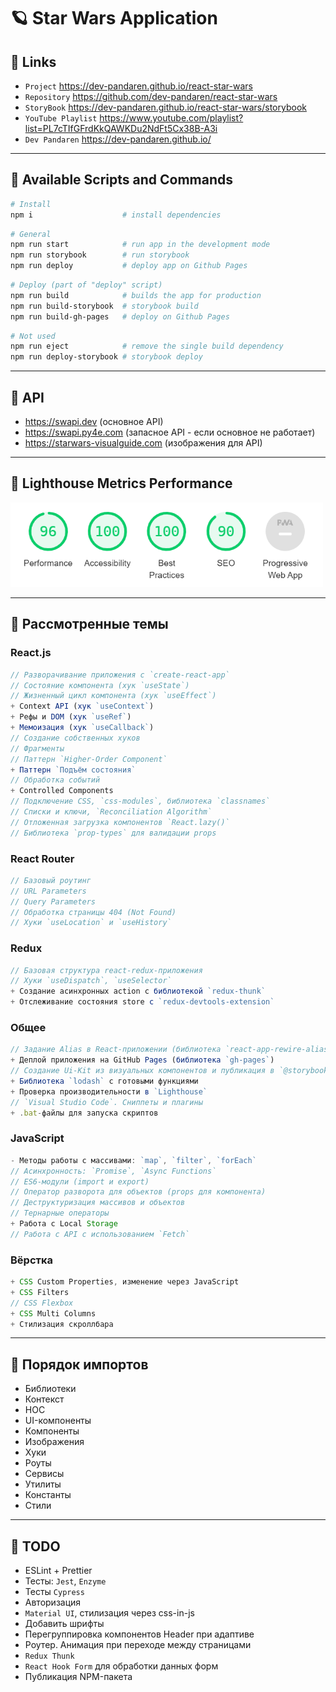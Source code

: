 # 🪐 Star Wars Application

## 🐧 Links
- `Project` https://dev-pandaren.github.io/react-star-wars
- `Repository` https://github.com/dev-pandaren/react-star-wars
- `StoryBook` https://dev-pandaren.github.io/react-star-wars/storybook
- `YouTube Playlist` https://www.youtube.com/playlist?list=PL7cTIfGFrdKkQAWKDu2NdFt5Cx38B-A3i
- `Dev Pandaren` https://dev-pandaren.github.io/

---

## 🐶 Available Scripts and Commands

```bash
# Install
npm i                    # install dependencies
```

```bash
# General
npm run start            # run app in the development mode
npm run storybook        # run storybook
npm run deploy           # deploy app on Github Pages
```

```bash
# Deploy (part of "deploy" script)
npm run build            # builds the app for production
npm run build-storybook  # storybook build
npm run build-gh-pages   # deploy on Github Pages
```

```bash
# Not used
npm run eject            # remove the single build dependency
npm run deploy-storybook # storybook deploy
```

---

## 🦄 API
- https://swapi.dev (основное API)
- https://swapi.py4e.com (запасное API - если основное не работает)
- https://starwars-visualguide.com (изображения для API)


---


## 🐗 Lighthouse Metrics Performance
<img src="src/_temp/readme/lighthouse.png" width="500px" />

---

## 🐼 Рассмотренные темы

### React.js
```js
// Разворачивание приложения с `create-react-app`
// Состояние компонента (хук `useState`)
// Жизненный цикл компонента (хук `useEffect`)
+ Context API (хук `useContext`)
+ Рефы и DOM (хук `useRef`)
+ Мемоизация (хук `useCallback`)
// Создание собственных хуков
// Фрагменты
// Паттерн `Higher-Order Component`
+ Паттерн `Подъём состояния`
// Обработка событий
+ Controlled Components
// Подключение CSS, `css-modules`, библиотека `classnames`
// Списки и ключи, `Reconciliation Algorithm`
// Отложенная загрузка компонентов `React.lazy()`
// Библиотека `prop-types` для валидации props
```

### React Router
```js
// Базовый роутинг
// URL Parameters
// Query Parameters
// Обработка страницы 404 (Not Found)
// Хуки `useLocation` и `useHistory`
```

### Redux
```js
// Базовая структура react-redux-приложения
// Хуки `useDispatch`, `useSelector`
+ Создание асинхронных action с библиотекой `redux-thunk`
+ Отслеживание состояния store с `redux-devtools-extension`
```

### Общее
```js
// Задание Alias в React-приложении (библиотека `react-app-rewire-alias`)
+ Деплой приложения на GitHub Pages (библиотека `gh-pages`)
// Создание Ui-Kit из визуальных компонентов и публикация в `@storybook`
+ Библиотека `lodash` с готовыми функциями
+ Проверка производительности в `Lighthouse`
// `Visual Studio Code`. Сниппеты и плагины
+ .bat-файлы для запуска скриптов
```

### JavaScript
```js
- Методы работы с массивами: `map`, `filter`, `forEach`
// Асинхронность: `Promise`, `Async Functions`
// ES6-модули (import и export)
// Оператор разворота для объектов (props для компонента)
// Деструктуризация массивов и объектов
// Тернарные операторы
+ Работа с Local Storage
// Работа с API с использованием `Fetch`
```

### Вёрстка
```js
+ CSS Custom Properties, изменение через JavaScript
+ CSS Filters
// CSS Flexbox
+ CSS Multi Columns
+ Стилизация скроллбара
```

---

## 🐣 Порядок импортов
- Библиотеки
- Контекст
- HOC
- UI-компоненты
- Компоненты
- Изображения
- Хуки
- Роуты
- Сервисы
- Утилиты
- Константы
- Стили

---

## 🐨 TODO
- ESLint + Prettier
- Тесты: `Jest`, `Enzyme`
- Тесты `Cypress`
- Авторизация
- `Material UI`, стилизация через css-in-js
- Добавить шрифты
- Перегруппировка компонентов Header при адаптиве
- Роутер. Анимация при переходе между страницами
- `Redux Thunk`
- `React Hook Form` для обработки данных форм
- Публикация NPM-пакета
